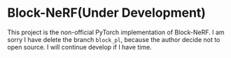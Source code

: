 # Block-NeRF(Under Development)
This project is the non-official PyTorch implementation of Block-NeRF.
I am sorry I have delete the branch `block_pl`, because the author decide not to open source. I will continue develop if I have time.
